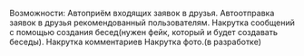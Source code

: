 Возможности: 
Автоприём входящих заявок в друзья.
Автоотправка заявок в друзья рекомендованный пользователям.
Накрутка сообщений с помощью создания бесед(нужен фейк, который и будет создавать беседы).
Накрутка комментариев
Накрутка фото.(в разработке)
